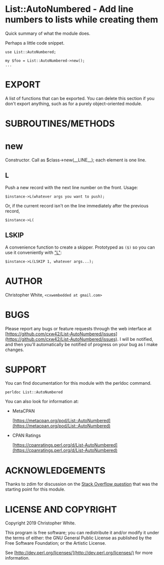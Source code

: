 # List::AutoNumbered - Add line numbers to lists while creating them



Quick summary of what the module does.

Perhaps a little code snippet.

    use List::AutoNumbered;

    my $foo = List::AutoNumbered->new();
    ...

# EXPORT

A list of functions that can be exported.  You can delete this section
if you don't export anything, such as for a purely object-oriented module.

# SUBROUTINES/METHODS

# new

Constructor.  Call as $class->new(\_\_LINE\_\_); each element is one line.

## L

Push a new record with the next line number on the front.  Usage:

    $instance->L(whatever args you want to push);

Or, if the current record isn't on the line immediately after the previous
record,

    $instance->L(

## LSKIP

A convenience function to create a skipper.  Prototyped as `($)` so you can
use it conveniently with ["L"](#l):

    $instance->L(LSKIP 1, whatever args...);

# AUTHOR

Christopher White, `<cxwembedded at gmail.com>`

# BUGS

Please report any bugs or feature requests through the web interface at
[https://github.com/cxw42/List-AutoNumbered/issues](https://github.com/cxw42/List-AutoNumbered/issues).  I will be notified, and
then you'll automatically be notified of progress on your bug as I make
changes.

# SUPPORT

You can find documentation for this module with the perldoc command.

    perldoc List::AutoNumbered

You can also look for information at:

- MetaCPAN

    [https://metacpan.org/pod/List::AutoNumbered](https://metacpan.org/pod/List::AutoNumbered)

- CPAN Ratings

    [https://cpanratings.perl.org/d/List-AutoNumbered](https://cpanratings.perl.org/d/List-AutoNumbered)

# ACKNOWLEDGEMENTS

Thanks to zdim for discussion on the
[Stack Overflow question](https://stackoverflow.com/q/50510809/2877364)
that was the starting point for this module.

# LICENSE AND COPYRIGHT

Copyright 2019 Christopher White.

This program is free software; you can redistribute it and/or modify it
under the terms of either: the GNU General Public License as published
by the Free Software Foundation; or the Artistic License.

See [http://dev.perl.org/licenses/](http://dev.perl.org/licenses/) for more information.

